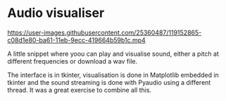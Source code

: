 # Audio visualiser

https://user-images.githubusercontent.com/25360487/119152865-c08d1e80-ba61-11eb-9ecc-419664b59b1c.mp4

A little snippet where yoou can play and visualise sound, either a pitch at different frequencies or download a wav file.

The interface is in tkinter, visualisation is done in Matplotlib embedded in tkinter and the sound streaming is done with Pyaudio using a different thread. It was a great exercise to combine all this.


